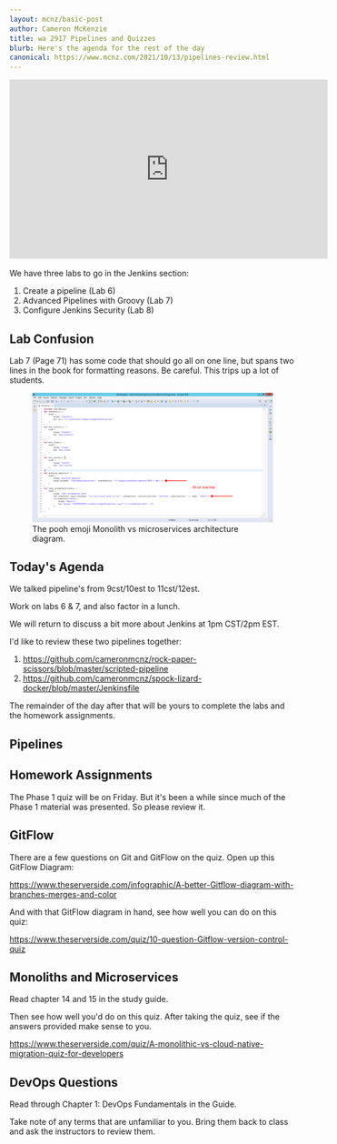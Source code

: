 ```yaml
---
layout: mcnz/basic-post
author: Cameron McKenzie
title: wa 2917 Pipelines and Quizzes
blurb: Here's the agenda for the rest of the day
canonical: https://www.mcnz.com/2021/10/13/pipelines-review.html
---
```

<iframe width="560" height="315" src="https://www.youtube.com/embed/VLG1olRl5xE" frameborder="0" allow="accelerometer; autoplay; clipboard-write; encrypted-media; gyroscope; picture-in-picture" allowfullscreen></iframe>

We have three labs to go in the Jenkins section:

1. Create a pipeline (Lab 6)
2. Advanced Pipelines with Groovy (Lab 7)
3. Configure Jenkins Security (Lab 8)

Lab Confusion
-------------

Lab 7 (Page 71) has some code that should go all on one line, but spans two lines in the book for formatting reasons. Be careful. This trips up a lot of students.

<figure class="figure">
  <img src='/images/groovy-image.png' alt="Microservices Monoliths pooh" class="img-fluid mx-auto d-block img-thumbnail rounded " >
  <figcaption class="figure-caption">The pooh emoji Monolith vs microservices architecture diagram.</figcaption>
</figure>


Today's Agenda
--------------

We talked pipeline's from 9cst/10est to 11cst/12est.

Work on labs 6 & 7, and also factor in a lunch. 

We will return to discuss a bit more about Jenkins at 1pm CST/2pm EST.

I'd like to review these two pipelines together:

1. https://github.com/cameronmcnz/rock-paper-scissors/blob/master/scripted-pipeline
2. https://github.com/cameronmcnz/spock-lizard-docker/blob/master/Jenkinsfile

The remainder of the day after that will be yours to complete the labs and the homework assignments.

Pipelines
---------

Homework Assignments
--------------------

The Phase 1 quiz will be on Friday. But it's been a while since much of the Phase 1 material was presented. So please review it.

GitFlow
-------

There are a few questions on Git and GitFlow on the quiz. Open up this GitFlow Diagram:

https://www.theserverside.com/infographic/A-better-Gitflow-diagram-with-branches-merges-and-color

And with that GitFlow diagram in hand, see how well you can do on this quiz:

https://www.theserverside.com/quiz/10-question-Gitflow-version-control-quiz

Monoliths and Microservices
---------------------------

Read chapter 14 and 15 in the study guide.

Then see how well you'd do on this quiz. After taking the quiz, see if the answers provided make sense to you.

https://www.theserverside.com/quiz/A-monolithic-vs-cloud-native-migration-quiz-for-developers

DevOps Questions
----------------

Read through Chapter 1: DevOps Fundamentals in the Guide.

Take note of any terms that are unfamiliar to you. Bring them back to class and ask the instructors to review them.



